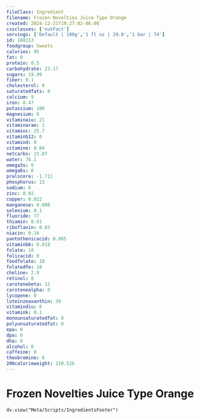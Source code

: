 ```yaml
---
fileClass: Ingredient
filename: Frozen Novelties Juice Type Orange
created: 2024-12-21T19:27:02-06:00
cssclasses: ['nutFact']
servings: ['Default | 100g','1 fl oz | 29.8','1 bar | 74']
id: 168113
foodgroup: Sweets
calories: 95
fat: 0
protein: 0.5
carbohydrate: 23.17
sugars: 19.99
fiber: 0.1
cholesterol: 0
saturatedfats: 0
calcium: 9
iron: 0.47
potassium: 100
magnesium: 8
vitaminaiu: 21
vitaminarae: 1
vitaminc: 25.7
vitaminb12: 0
vitamind: 0
vitamine: 0.04
netcarbs: 23.07
water: 76.1
omega3s: 0
omega6s: 0
pralscore: -1.711
phosphorus: 13
sodium: 8
zinc: 0.02
copper: 0.022
manganese: 0.008
selenium: 0.1
fluoride: 77
thiamin: 0.01
riboflavin: 0.03
niacin: 0.16
pantothenicacid: 0.065
vitaminb6: 0.018
folate: 18
folicacid: 0
foodfolate: 18
folatedfe: 18
choline: 2.9
retinol: 0
carotenebeta: 12
carotenealpha: 0
lycopene: 0
luteinzeaxanthin: 39
vitamindiu: 0
vitamink: 0.1
monounsaturatedfat: 0
polyunsaturatedfat: 0
epa: 0
dpa: 0
dha: 0
alcohol: 0
caffeine: 0
theobromine: 0
200calorieweight: 210.526
---
```


# Frozen Novelties Juice Type Orange

```dataviewjs
dv.view("Meta/Scripts/IngredientsFooter")
```